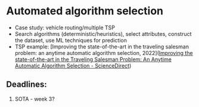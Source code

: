# Automated algorithm selection

- Case study: vehicle routing/multiple TSP 
- Search algorithms (deterministic/heuristics), select attributes, construct the dataset, use ML techniques for prediction 
- TSP example: [Improving the state-of-the-art in the traveling salesman problem: an anytime automatic algorithm selection, 2022]([Improving the state-of-the-art in the Traveling Salesman Problem: An Anytime Automatic Algorithm Selection - ScienceDirect](https://www.sciencedirect.com/science/article/abs/pii/S0957417421013014?casa_token=ia5iQfkp0oAAAAAA:NDxs1c23s0V80IOE4QS8fSwab99-l3ffmmZdEdeO5Sg5mLPBcn2a4_wHYLKrNY98SvnIoG4vzw))

## Deadlines:

1. SOTA - week 3?